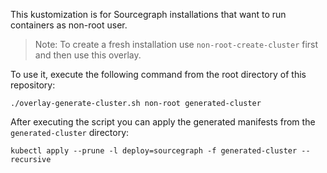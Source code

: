 This kustomization is for Sourcegraph installations that want to run containers as non-root user.

> Note: To create a fresh installation use `non-root-create-cluster` first and then use this overlay.

To use it, execute the following command from the root directory of this repository:

```shell script
./overlay-generate-cluster.sh non-root generated-cluster
```

After executing the script you can apply the generated manifests from the `generated-cluster` directory:

```shell script
kubectl apply --prune -l deploy=sourcegraph -f generated-cluster --recursive
```
